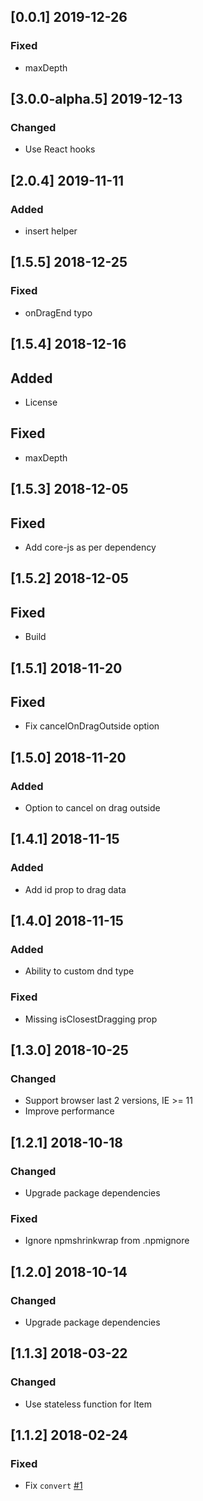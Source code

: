 ## [0.0.1] 2019-12-26
### Fixed
- maxDepth

## [3.0.0-alpha.5] 2019-12-13
### Changed
- Use React hooks

## [2.0.4] 2019-11-11
### Added
- insert helper

## [1.5.5] 2018-12-25
### Fixed
- onDragEnd typo

## [1.5.4] 2018-12-16
## Added
- License
## Fixed
- maxDepth

## [1.5.3] 2018-12-05
## Fixed
- Add core-js as per dependency

## [1.5.2] 2018-12-05
## Fixed
- Build

## [1.5.1] 2018-11-20
## Fixed
- Fix cancelOnDragOutside option

## [1.5.0] 2018-11-20
### Added
- Option to cancel on drag outside

## [1.4.1] 2018-11-15
### Added
- Add id prop to drag data

## [1.4.0] 2018-11-15
### Added
- Ability to custom dnd type
### Fixed
- Missing isClosestDragging prop

## [1.3.0] 2018-10-25
### Changed
- Support browser last 2 versions, IE >= 11
- Improve performance

## [1.2.1] 2018-10-18
### Changed
- Upgrade package dependencies
### Fixed
- Ignore npmshrinkwrap from .npmignore

## [1.2.0] 2018-10-14
### Changed
- Upgrade package dependencies

## [1.1.3] 2018-03-22
### Changed
- Use stateless function for Item

## [1.1.2] 2018-02-24
### Fixed
- Fix `convert` [#1](https://github.com/lytc/react-sortly/issues/1)
